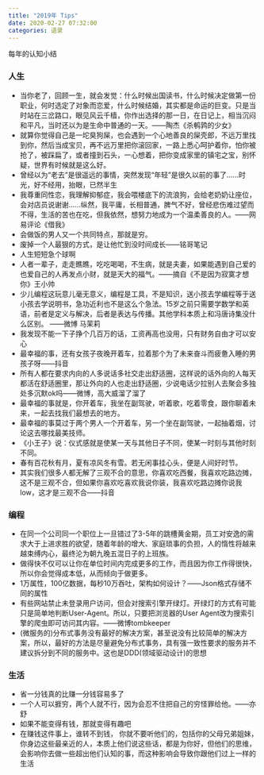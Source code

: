 ```yaml
---
title: "2019年 Tips"
date: 2020-02-27 07:32:00
categories: 语录
---
```


每年的认知小结

### 人生

- 当你老了，回顾一生，就会发觉：什么时候出国读书，什么时候决定做第一份职业，何时选定了对象而恋爱，什么时候结婚，其实都是命运的巨变。只是当时站在三岔路口，眼见风云千樯，你作出选择的那一日，在日记上，相当沉闷和平凡，当时还以为是生命中普通的一天。——陶杰《杀鹌鹑的少女》
- 就算你觉得自己是一坨臭狗屎，也会遇到一个心地善良的屎壳郎，不远万里找到你，然后当成宝贝，再不远万里把你滚回家，一路上悉心呵护着你，怕你被抢了，被踩扁了，或者撞到石头，一心想着，把你变成家里的镇宅之宝，别怀疑，世界有时候就是这么好。
- 曾经以为“老去”是很遥远的事情，突然发现“年轻”是很久以前的事了……时光，好不经用，抬眼，已然半生
- 我尊重同性恋，我理解抑郁症，我会喂楼底下的流浪狗，会给老奶奶让座位，会对店员说谢谢……纵然，我平庸，长相普通，脾气不好，曾经悲伤难过望而不得，生活的苦也在吃，但我依然，想努力地成为一个温柔善良的人。——网易评论《借我》
- 会做饭的男人又一个共同特点，那就是穷。
- 废掉一个人最狠的方式，是让他忙到没时间成长——铭哥笔记
- 人生短短急个球啊
- 人者一辈子，走走瞧瞧，吃吃喝喝，不生病，就是夫妻，如果能遇到自己爱的也爱自己的人再发点小财，就是天大的福气。——摘自《不是因为寂寞才想你》王小帅
- 少儿编程这玩意儿毫无意义，编程是工具，不是知识，送小孩去学编程等于送小孩去学说明书，急功近利也不是这么个急法。15岁之前只需要学数学和英语，前者是定义与解决，后者是表达与传播。其他学科本质上和冯唐诗集没什么区别。 ——微博 马茉莉
- 我发现不能一下子挣个几百万的话，工资再高也没用，只有财务自由才可以安心
- 最幸福的事，还有女孩子夜晚开着车，拉着那个为了未来奋斗而疲惫入睡的男孩子呀——抖音
- 所有人都在要求内向的人多说话多社交走出舒适圈，这样说的话外向的人每天都活在舒适圈里，那让外向的人也走出舒适圈，少说电话少拉别人去聚会多独处多沉默ok吗——微博，高大威溜了溜了
- 最幸福的事就是，你开着车，我坐在副驾驶，听着歌，吃着零食，跟你聊着未来，一起去找我们最想去的地方。
- 最幸福的事莫过于两个男人一个开着车，另一个坐在副驾驶，一起抽着烟，讨论这去哪找最美技师。
- 《小王子》说：仪式感就是使某一天与其他日子不同，使某一时刻与其他时刻不同。
- 春有百花秋有月，夏有凉风冬有雪。若无闲事挂心头，便是人间好时节。
- 其实我们很多人都无解了三观不合的意思，你喜欢吃西餐，我喜欢吃路边摊，这不是三观不合，但如果你喜欢吃喜欢我说你装，我喜欢吃路边摊你说我low，这才是三观不合——抖音

### 编程
- 在同一个公司同一个职位上一旦错过了3-5年的跳槽黄金期，员工对安逸的需求大于上进求胜的欲望，随着年龄的增大、家庭琐事的负担，人的惰性将越来越束缚内心，最终沦为朝九晚五混日子的上班族。
- 做得快不仅可以让你在单位时间内完成更多的工作，而且因为你工作得很快，所以你会觉得成本低，从而倾向于做更多。
- 1万属性，100亿数据，每秒10万吞吐，架构如何设计？——Json格式存储不同的属性
- 有些网站禁止未登录用户访问，但会对搜索引擎开绿灯。开绿灯的方式有可能只是简单地判断User-Agent。所以，只要把浏览器的User Agent改为搜索引擎的爬虫即可访问其内容。——微博tombkeeper
- (微服务的)分布式事务没有最好的解决方案，甚至说没有比较简单的解决方案，所以，最好的方法是尽量避免分布式事务，具有强一致性要求的服务并不建议拆分到不同的服务中。这也是DDD(领域驱动设计)的思想

### 生活

- 省一分钱真的比赚一分钱容易多了
- 一个人可以捱穷，两个人就不行，因为会忍不住把自己的穷怪罪给他。——亦舒
- 如果不能变得有钱，那就变得有趣吧
- 在赚钱这件事上，谁转不到钱， 你就不要听他们的，包括你的父母兄弟姐妹，你身边这些最亲近的人，本质上他们说这些话，都是为你好，但他们的思维，会影响你去做一些超出他们认知的事，而这种影响会导致你跟他们过上一样的生活